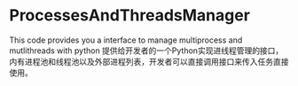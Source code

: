 # ProcessesAndThreadsManager
This code provides you a interface to manage multiprocess and mutlithreads with python
提供给开发者的一个Python实现进线程管理的接口，内有进程池和线程池以及外部进程列表，开发者可以直接调用接口来传入任务直接使用。
